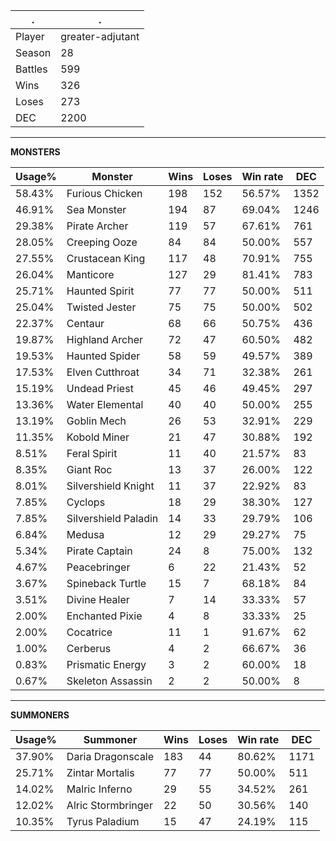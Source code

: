 .|.
|-|-
Player|greater-adjutant
Season|28
Battles|599
Wins|326
Loses|273
DEC|2200

---
**MONSTERS**

Usage%|Monster|Wins|Loses|Win rate|DEC|
-|-|-|-|-|-|
58.43%|Furious Chicken|198|152|56.57%|1352|
46.91%|Sea Monster|194|87|69.04%|1246|
29.38%|Pirate Archer|119|57|67.61%|761|
28.05%|Creeping Ooze|84|84|50.00%|557|
27.55%|Crustacean King|117|48|70.91%|755|
26.04%|Manticore|127|29|81.41%|783|
25.71%|Haunted Spirit|77|77|50.00%|511|
25.04%|Twisted Jester|75|75|50.00%|502|
22.37%|Centaur|68|66|50.75%|436|
19.87%|Highland Archer|72|47|60.50%|482|
19.53%|Haunted Spider|58|59|49.57%|389|
17.53%|Elven Cutthroat|34|71|32.38%|261|
15.19%|Undead Priest|45|46|49.45%|297|
13.36%|Water Elemental|40|40|50.00%|255|
13.19%|Goblin Mech|26|53|32.91%|229|
11.35%|Kobold Miner|21|47|30.88%|192|
8.51%|Feral Spirit|11|40|21.57%|83|
8.35%|Giant Roc|13|37|26.00%|122|
8.01%|Silvershield Knight|11|37|22.92%|83|
7.85%|Cyclops|18|29|38.30%|127|
7.85%|Silvershield Paladin|14|33|29.79%|106|
6.84%|Medusa|12|29|29.27%|75|
5.34%|Pirate Captain|24|8|75.00%|132|
4.67%|Peacebringer|6|22|21.43%|52|
3.67%|Spineback Turtle|15|7|68.18%|84|
3.51%|Divine Healer|7|14|33.33%|57|
2.00%|Enchanted Pixie|4|8|33.33%|25|
2.00%|Cocatrice|11|1|91.67%|62|
1.00%|Cerberus|4|2|66.67%|36|
0.83%|Prismatic Energy|3|2|60.00%|18|
0.67%|Skeleton Assassin|2|2|50.00%|8|

---
**SUMMONERS**

Usage%|Summoner|Wins|Loses|Win rate|DEC|
-|-|-|-|-|-|
37.90%|Daria Dragonscale|183|44|80.62%|1171|
25.71%|Zintar Mortalis|77|77|50.00%|511|
14.02%|Malric Inferno|29|55|34.52%|261|
12.02%|Alric Stormbringer|22|50|30.56%|140|
10.35%|Tyrus Paladium|15|47|24.19%|115|
